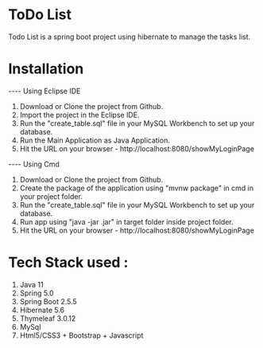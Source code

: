 # ToDo List

Todo List is a spring boot project using hibernate to manage the tasks list.

# Installation

---- Using Eclipse IDE 
1. Download or Clone the project from Github.
2. Import the project in the Eclipse IDE.
3. Run the "create_table.sql" file in your MySQL Workbench to set up your database.
4. Run the Main Application as Java Application.
5. Hit the URL on your browser - http://localhost:8080/showMyLoginPage

---- Using Cmd
1. Download or Clone the project from Github.
2. Create the package of the application using "mvnw package" in cmd in your project folder.
3. Run the "create_table.sql" file in your MySQL Workbench to set up your database.
4. Run app using "java -jar <jar file name>.jar" in target folder inside project folder.
5. Hit the URL on your browser - http://localhost:8080/showMyLoginPage


# Tech Stack used :
1. Java 11
2. Spring 5.0
3. Spring Boot 2.5.5
4. Hibernate 5.6
5. Thymeleaf 3.0.12
6. MySql
7. Html5/CSS3 + Bootstrap + Javascript
